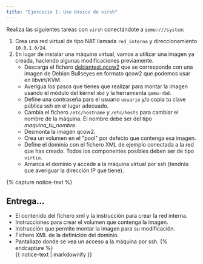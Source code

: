 ```yaml
---
title: "Ejercicio 1: Uso básico de virsh"
---
```


Realiza las siguientes tareas con `virsh` conectándote a `qemu:///system`:

1. Crea una red virtual de tipo NAT llamada `red_interna` y direccionamiento `10.0.1.0/24`. 
2. En lugar de instalar una máquina virtual, vamos a utilizar una imagen ya creada, haciendo algunas modificaciones previamente.
    * Descarga el fichero [debiantest.qcow2](https://cloud.josedomingo.org/index.php/s/9Jw3gNpekCzcBNj) que se corresponde con una imagen de Debian Bullseyes en formato qcow2 que podemos usar en libvirt/KVM.
    * Averigua los pasos que tienes que realizar para montar la imagen usando el módulo del kérnel `nbd` y la herramienta `qemu-nbd`.
    * Define una contraseña para el usuario `usuario` y/o copia tu clave pública ssh en el lugar adecuado.
    * Cambia el fichero `/etc/hostname` y `/etc/hosts` para cambiar el nombre de la máquina. El nombre debe ser del tipo *maquina_tu_nombre*.
    * Desmonta la imagen qcow2.
    * Crea un volumen en el "pool" por defecto que contenga esa imagen.
    * Define el dominio con el fichero XML de ejemplo conectada a la red que has creado. Todos los componentes posibles deben ser de tipo `virtio`.
    * Arranca el dominio y accede a la máquina virtual por ssh (tendrás que averiguar la dirección IP que tiene).

{% capture notice-text %}
## Entrega...

* El contenido del fichero xml y la instrucción para crear la red interna.
* Instrucciones para crear el volumen que contenga la imagen.
* Instrucción que permite montar la imagen para su modificación.
* Fichero XML de la definición del dominio.
* Pantallazo donde se vea un acceso a la máquina por ssh.
{% endcapture %}<div class="notice--info">{{ notice-text | markdownify }}</div>



